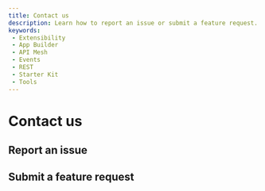 ```yaml
---
title: Contact us
description: Learn how to report an issue or submit a feature request.
keywords:
 - Extensibility
 - App Builder
 - API Mesh
 - Events
 - REST
 - Starter Kit
 - Tools
---
```


# Contact us

## Report an issue

## Submit a feature request
